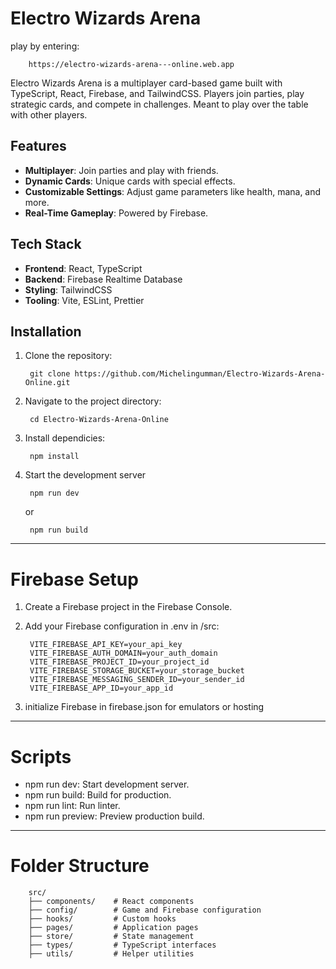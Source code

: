 # Electro Wizards Arena

play by entering:

        https://electro-wizards-arena---online.web.app
        
Electro Wizards Arena is a multiplayer card-based game built with TypeScript, React, Firebase, and TailwindCSS. Players join parties, play strategic cards, and compete in challenges. Meant to play over the table with other players.

## Features

- **Multiplayer**: Join parties and play with friends.
- **Dynamic Cards**: Unique cards with special effects.
- **Customizable Settings**: Adjust game parameters like health, mana, and more.
- **Real-Time Gameplay**: Powered by Firebase.

## Tech Stack

- **Frontend**: React, TypeScript
- **Backend**: Firebase Realtime Database
- **Styling**: TailwindCSS
- **Tooling**: Vite, ESLint, Prettier

## Installation

1. Clone the repository:

        git clone https://github.com/Michelingumman/Electro-Wizards-Arena-Online.git

2. Navigate to the project directory:

        cd Electro-Wizards-Arena-Online

3. Install dependicies:

        npm install

4. Start the development server

        npm run dev

    or

        npm run build

----

# Firebase Setup

1. Create a Firebase project in the Firebase Console.
2. Add your Firebase configuration in .env in /src:

        VITE_FIREBASE_API_KEY=your_api_key
        VITE_FIREBASE_AUTH_DOMAIN=your_auth_domain
        VITE_FIREBASE_PROJECT_ID=your_project_id
        VITE_FIREBASE_STORAGE_BUCKET=your_storage_bucket
        VITE_FIREBASE_MESSAGING_SENDER_ID=your_sender_id
        VITE_FIREBASE_APP_ID=your_app_id

3. initialize Firebase in firebase.json for emulators or hosting

----

# Scripts
- npm run dev: Start development server.
- npm run build: Build for production.
- npm run lint: Run linter.
- npm run preview: Preview production build.

----

# Folder Structure
        src/
        ├── components/    # React components
        ├── config/        # Game and Firebase configuration
        ├── hooks/         # Custom hooks
        ├── pages/         # Application pages
        ├── store/         # State management
        ├── types/         # TypeScript interfaces
        ├── utils/         # Helper utilities

